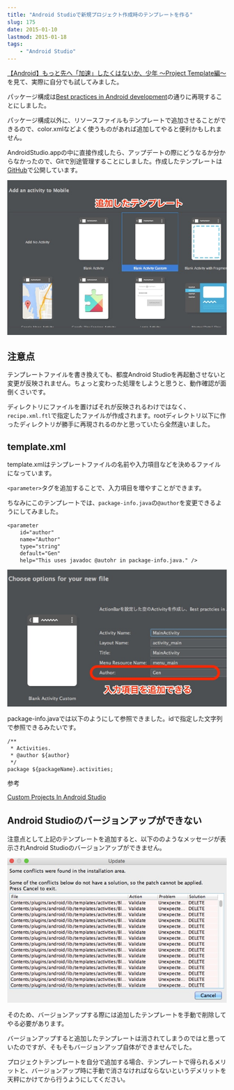```yaml
---
title: "Android Studioで新規プロジェクト作成時のテンプレートを作る"
slug: 175
date: 2015-01-10
lastmod: 2015-01-18
tags:
    - "Android Studio"
---
```


<a href="https://qiita.com/kgmyshin/items/9c803a21451e603531f0">【Android】もっと先へ「加速」したくはないか、少年 〜Project Template編〜</a>を見て、実際に自分でも試してみました。

パッケージ構成は<a href="https://github.com/futurice/android-best-practices">Best practices in Android development</a>の通りに再現することにしました。

パッケージ構成以外に、リソースファイルもテンプレートで追加させることができるので、color.xmlなどよく使うものがあれば追加してやると便利かもしれません。

AndroidStudio.appの中に直接作成したら、アップデートの際にどうなるか分からなかったので、Gitで別途管理することにしました。作成したテンプレートは<a href="https://github.com/gen0083/BlankActivityCustom">GitHub</a>で公開しています。

![カスタムテンプレート](5111c8c1a2325af98fd144ba1c1600b7.jpg)


## 注意点


テンプレートファイルを書き換えても、都度Android Studioを再起動させないと変更が反映されません。ちょっと変わった処理をしようと思うと、動作確認が面倒くさいです。

ディレクトリにファイルを置けばそれが反映されるわけではなく、`recipe.xml.ftl`で指定したファイルが作成されます。rootディレクトリ以下に作ったディレクトリが勝手に再現されるのかと思っていたら全然違いました。


## template.xml


template.xmlはテンプレートファイルの名前や入力項目などを決めるファイルになっています。

`<parameter>`タグを追加することで、入力項目を増やすことができます。

ちなみにこのテンプレートでは、`package-info.java`の`@author`を変更できるようにしてみました。


```
<parameter
    id="author"
    name="Author"
    type="string"
    default="Gen"
    help="This uses javadoc @autohr in package-info.java." />
```

![追加した入力項目](0b26594928b7fcd561cb4c5dd404ad68.jpg)

package-info.javaでは以下のようにして参照できました。idで指定した文字列で参照できるみたいです。


```
/**
 * Activities.
 * @author ${author}
 */
package ${packageName}.activities;
```

参考

<a href="https://www.i-programmer.info/projects/215-mobile/6843-custom-projects-in-android-studio.html">Custom Projects In Android Studio</a>


## Android Studioのバージョンアップができない


注意点として上記のテンプレートを追加すると、以下ののようなメッセージが表示されAndroid Studioのバージョンアップができません。

![バージョンアップする際のエラーメッセージ](48bfd861636b5e48faced29019587cb8.jpg)

そのため、バージョンアップする際には追加したテンプレートを手動で削除してやる必要があります。

バージョンアップすると追加したテンプレートは消されてしまうのではと思っていたのですが、そもそもバージョンアップ自体ができませんでした。

プロジェクトテンプレートを自分で追加する場合、テンプレートで得られるメリットと、バージョンアップ時に手動で消さなければならないというデメリットを天秤にかけてから行うようにしてください。


  